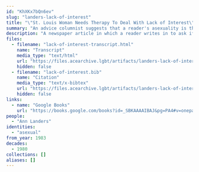 ```yaml
---
id: "KhXKx7bQn6ev"
slug: "landers-lack-of-interest"
title: "\"St. Louis Woman Needs Therapy To Deal With Lack of Interest\""
summary: "An advice columnist suggests that a reader's asexuality is the result of anxiety and inhibitions"
description: "A newspaper article in which a reader writes in to ask if they could be asexual, and the columnist defers to a doctor who pathologizes her asexuality (CW: pathologizing asexual people)"
files:
  - filename: "lack-of-interest-transcript.html"
    name: "Transcript"
    media_type: "text/html"
    url: "https://files.acearchive.lgbt/artifacts/landers-lack-of-interest/lack-of-interest-transcript.html"
    hidden: false
  - filename: "lack-of-interest.bib"
    name: "Citation"
    media_type: "text/x-bibtex"
    url: "https://files.acearchive.lgbt/artifacts/landers-lack-of-interest/lack-of-interest.bib"
    hidden: false
links:
  - name: "Google Books"
    url: "https://books.google.com/books?id=_SBKAAAAIBAJ&pg=PA4#v=onepage&q&f=false"
people:
  - "Ann Landers"
identities:
  - "asexual"
from_year: 1983
decades:
  - 1980
collections: []
aliases: []
---
```

